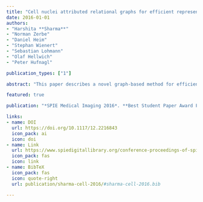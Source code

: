 ```yaml
---
title: "Cell nuclei attributed relational graphs for efficient representation and classification of gastric cancer in digital histopathology"
date: 2016-01-01
authors: 
- "Harshita **Sharma**"
- "Norman Zerbe" 
- "Daniel Heim"
- "Stephan Wienert"
- "Sebastian Lohmann"
- "Olaf Hellwich"
- "Peter Hufnagl"

publication_types: ["1"]

abstract: "This paper describes a novel graph-based method for efficient representation and subsequent classification in histological whole slide images of gastric cancer. Her2/neu immunohistochemically stained and haematoxylin and eosin stained histological sections of gastric carcinoma are digitized. Immunohistochemical staining is used in practice by pathologists to determine extent of malignancy, however, it is laborious to visually discriminate the corresponding malignancy levels in the more commonly used haematoxylin and eosin stain, and this study attempts to solve this problem using a computer-based method. Cell nuclei are first isolated at high magnification using an automatic cell nuclei segmentation strategy, followed by construction of cell nuclei attributed relational graphs of the tissue regions. These graphs represent tissue architecture comprehensively, as they contain information about cell nuclei morphology as vertex attributes, along with knowledge of neighborhood in the form of edge linking and edge attributes. Global graph characteristics are derived and ensemble learning is used to discriminate between three types of malignancy levels, namely, non-tumor, Her2/neu positive tumor and Her2/neu negative tumor. Performance is compared with state of the art methods including four texture feature groups (Haralick, Gabor, Local Binary Patterns and Varma Zisserman features), color and intensity features, and Voronoi diagram and Delaunay triangulation. Texture, color and intensity information is also combined with graph-based knowledge, followed by correlation analysis. Quantitative assessment is performed using two cross validation strategies. On investigating the experimental results, it can be concluded that the proposed method provides a promising way for computer-based analysis of histopathological images of gastric cancer."

featured: true

publication: "*SPIE Medical Imaging 2016*. **Best Student Paper Award Finalist and Best Poster Award**."

links:
- name: DOI
  url: https://doi.org/10.1117/12.2216843
  icon_pack: ai
  icon: doi
- name: Link
  url: https://www.spiedigitallibrary.org/conference-proceedings-of-spie/9791/97910X/Cell-nuclei-attributed-relational-graphs-for-efficient-representation-and-classification/10.1117/12.2216843.short
  icon_pack: fas
  icon: link
- name: BibTeX
  icon_pack: fas
  icon: quote-right
  url: publication/sharma-cell-2016/#sharma-cell-2016.bib

---
```

